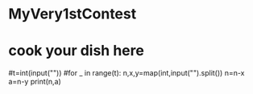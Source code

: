 # MyVery1stContest
# cook your dish here
#t=int(input(""))
#for _ in range(t):
n,x,y=map(int,input("").split())
n=n-x
a=n-y
print(n,a)
    
